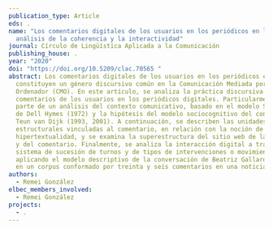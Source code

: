 ```yaml
---
publication_type: Article
eds: .
name: "Los comentarios digitales de los usuarios en los periódicos en línea:
  análisis de la coherencia y la interactividad"
journal: Círculo de Lingüística Aplicada a la Comunicación
publishing_house: .
year: "2020"
doi: "https://doi.org/10.5209/clac.70565 "
abstract: Los comentarios digitales de los usuarios en los periódicos en línea
  constituyen un género discursivo común en la Comunicación Mediada por
  Ordenador (CMO). En este artículo, se analiza la práctica discursiva de los
  comentarios de los usuarios en los periódicos digitales. Particularmente, se
  parte de un análisis del contexto comunicativo, basado en el modelo Speaking
  de Dell Hymes (1972) y la hipótesis del modelo sociocognitivo del contexto de
  Teun van Dijk (1993, 2001). A continuación, se describen las unidades
  estructurales vinculadas al comentario, en relación con la noción de
  hipertextualidad, y se examina la superestructura del sitio web de la noticia
  y del comentario. Finalmente, se analiza la interacción digital a través del
  sistema de sucesión de turnos y de tipos de intervenciones o movimientos,
  aplicando el modelo descriptivo de la conversación de Beatriz Gallardo (1996),
  en un corpus conformado por treinta y seis comentarios en una noticia digital.
authors:
  - Remei González
elbec_members_involved:
  - Remei González
projects:
  - .
---
```

